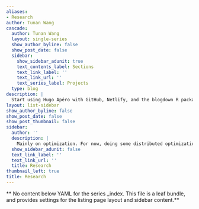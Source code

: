 ```yaml
---
aliases:
- Research
author: Tunan Wang
cascade:
  author: Tunan Wang
  layout: single-series
  show_author_byline: false
  show_post_date: false
  sidebar:
    show_sidebar_adunit: true
    text_contents_label: Sections
    text_link_label: ''
    text_link_url: ''
    text_series_label: Projects
  type: blog
description: |
  Start using Hugo Apéro with GitHub, Netlify, and the blogdown R package with RStudio.
layout: list-sidebar
show_author_byline: false
show_post_date: false
show_post_thumbnail: false
sidebar:
  author: ''
  description: |
    Mainly on optimization. For now, doing some distributed optimization things with a brilliant man, [Prof. Albert](https://ioe.engin.umich.edu/people/berahas-albert-s/).
  show_sidebar_adunit: false
  text_link_label: ''
  text_link_url: ''
  title: Research
thumbnail_left: true
title: Research
---
```


** No content below YAML for the series _index. This file is a leaf bundle, and provides settings for the listing page layout and sidebar content.**